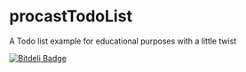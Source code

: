 procastTodoList
===============

A Todo list example for educational purposes with a little twist

[![Bitdeli Badge](https://d2weczhvl823v0.cloudfront.net/raadad/procastTodoList/trend.png)](https://bitdeli.com/free "Bitdeli Badge")

